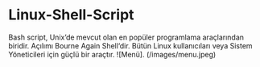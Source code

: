 # Linux-Shell-Script

Bash script, Unix’de mevcut olan en popüler programlama araçlarından biridir. Açılımı Bourne Again Shell‘dir. Bütün Linux kullanıcıları veya Sistem Yöneticileri için güçlü bir araçtır. 
![Menü]. (/images/menu.jpeg)
